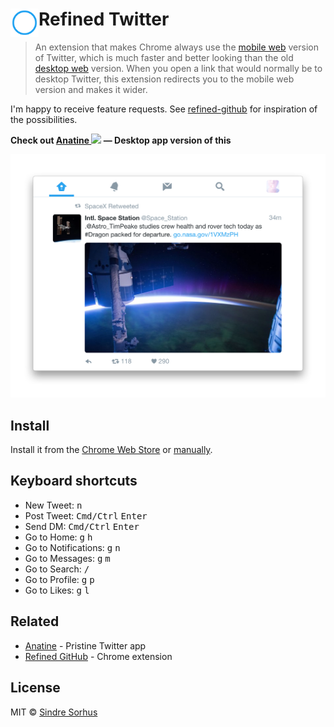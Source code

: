 # <img src="extension/icon.png" width="45" align="left"> Refined Twitter

> An extension that makes Chrome always use the [mobile web](https://mobile.twitter.com) version of Twitter, which is much faster and better looking than the old [desktop web](https://twitter.com) version. When you open a link that would normally be to desktop Twitter, this extension redirects you to the mobile web version and makes it wider.

I'm happy to receive feature requests. See [refined-github](https://github.com/sindresorhus/refined-github#highlights) for inspiration of the possibilities.

**Check out [Anatine <img src="https://raw.githubusercontent.com/sindresorhus/anatine/master/media/Icon.png" width="23">](https://github.com/sindresorhus/anatine) — Desktop app version of this**

![](screenshot.png)


## Install

Install it from the [Chrome Web Store](https://chrome.google.com/webstore/detail/refined-twitter/nlfgmdembofgodcemomfeimamihoknip) or [manually](http://superuser.com/a/247654/6877).


## Keyboard shortcuts

- New Tweet: <kbd>n</kbd>
- Post Tweet: <kbd>Cmd/Ctrl</kbd> <kbd>Enter</kbd>
- Send DM: <kbd>Cmd/Ctrl</kbd> <kbd>Enter</kbd>
- Go to Home: <kbd>g</kbd> <kbd>h</kbd>
- Go to Notifications: <kbd>g</kbd> <kbd>n</kbd>
- Go to Messages: <kbd>g</kbd> <kbd>m</kbd>
- Go to Search: <kbd>/</kbd>
- Go to Profile: <kbd>g</kbd> <kbd>p</kbd>
- Go to Likes: <kbd>g</kbd> <kbd>l</kbd>


## Related

- [Anatine](https://github.com/sindresorhus/anatine) - Pristine Twitter app
- [Refined GitHub](https://github.com/sindresorhus/refined-github) - Chrome extension


## License

MIT © [Sindre Sorhus](https://sindresorhus.com)
